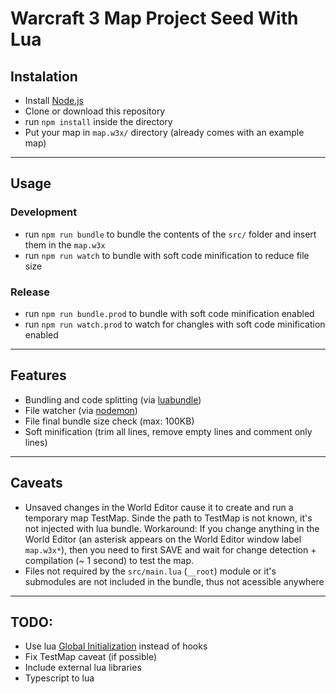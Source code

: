 # Warcraft 3 Map Project Seed With Lua

## Instalation
* Install [Node.js](https://nodejs.org/en/download/)
* Clone or download this repository
* run `npm install` inside the directory
* Put your map in `map.w3x/` directory (already comes with an example map)
----------------
## Usage
### Development
* run `npm run bundle` to bundle the contents of the `src/` folder and insert them in the `map.w3x`
* run `npm run watch` to bundle with soft code minification to reduce file size
### Release
* run `npm run bundle.prod` to bundle with soft code minification enabled
* run `npm run watch.prod` to watch for changles  with soft code minification enabled
----------------
## Features
* Bundling and code splitting
(via [luabundle](https://github.com/Benjamin-Dobell/luabundle))
* File watcher (via [nodemon](https://github.com/remy/nodemon))
* File final bundle size check (max: 100KB)
* Soft minification (trim all lines, remove empty lines and comment only lines)
----------------
## Caveats

* Unsaved changes in the World Editor cause it to create and run a temporary map TestMap. Sinde the path to TestMap is not known, it's not injected with lua bundle. Workaround: If you change anything in the World Editor (an asterisk appears on the World Editor window label `map.w3x*`), then you need to first SAVE and wait for change detection + compilation (~ 1 second) to test the map.
* Files not required by the `src/main.lua` (`__root`) module or it's submodules are not included in the bundle, thus not acessible anywhere
----------------
## TODO:
* Use lua [Global Initialization](https://www.hiveworkshop.com/threads/lua-global-initialization.317099/) instead of hooks
* Fix TestMap caveat (if possible)
* Include external lua libraries
* Typescript to lua